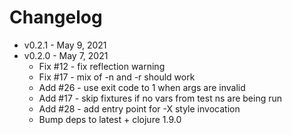 Changelog
===========

* v0.2.1 - May 9, 2021
* v0.2.0 - May 7, 2021
  * Fix #12 - fix reflection warning
  * Fix #17 - mix of -n and -r should work
  * Add #26 - use exit code to 1 when args are invalid
  * Add #17 - skip fixtures if no vars from test ns are being run
  * Add #28 - add entry point for -X style invocation
  * Bump deps to latest + clojure 1.9.0


